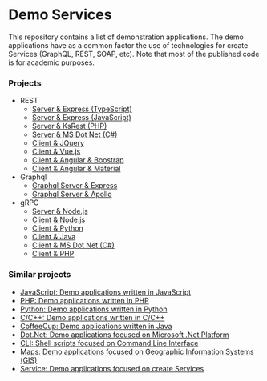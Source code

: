# Demo Services
This repository contains a list of demonstration applications. The demo applications have as a common factor the use of technologies for create Services (GraphQL, REST, SOAP, etc). Note that most of the published code is for academic purposes.

### Projects 
- REST
    - [Server & Express (TypeScript)](./express.typescript/README.md)
    - [Server & Express (JavaScript)](./rest.server.02.express/README.md)
    - [Server & KsRest (PHP)](./rest.server.01.ksrest/)
    - [Server & MS Dot Net (C#)](./rest.server.01.ksrest/)
    - [Client & JQuery](./rest.client.01.jquery/)
    - [Client & Vue.js](./rest.client.02.vuejs/)
    - [Client & Angular & Boostrap](./rest.client.03.angularboostrap/)
    - [Client & Angular & Material](./rest.client.04.angularmaterial/)
- Graphql
    - [Graphql Server & Express](./graphql.server.01.express/README.md)
    - [Graphql Server & Apollo](./graphql.server.02.apollo/README.md)
- gRPC
    - [Server & Node.js](./grpc.group/server.nodejs/README.md)
    - [Client & Node.js](./grpc.group/client.nodejs/README.md)
    - [Client & Python](./grpc.group/client.python/README.md)
    - [Client & Java](./grpc.group/client.java/README.md)
    - [Client & MS Dot Net (C#)](./grpc.group/client.dotnet/README.md)
    - [Client & PHP](./grpc.group/client.php/README.md)

### Similar projects 
+ [JavaScript: Demo applications written in JavaScript ](https://github.com/ameksike/demo.javascript)
+ [PHP: Demo applications written in PHP ](https://github.com/ameksike/demo.php)
+ [Python: Demo applications written in Python ](https://github.com/ameksike/demo.python)
+ [C/C++: Demo applications written in C/C++ ](https://github.com/ameksike/demo.c)
+ [CoffeeCup: Demo applications written in Java ](https://github.com/ameksike/demo.java)
+ [Dot.Net: Demo applications focused on  Microsoft .Net Platform ](https://github.com/ameksike/demo.ms.net)
+ [CLI: Shell scripts focused on Command Line Interface ](https://github.com/ameksike/demo.cli)
+ [Maps: Demo applications focused on Geographic Information Systems (GIS)](https://github.com/ameksike/demo.map)
+ [Service: Demo applications focused on create Services ](https://github.com/ameksike/demo.service)



